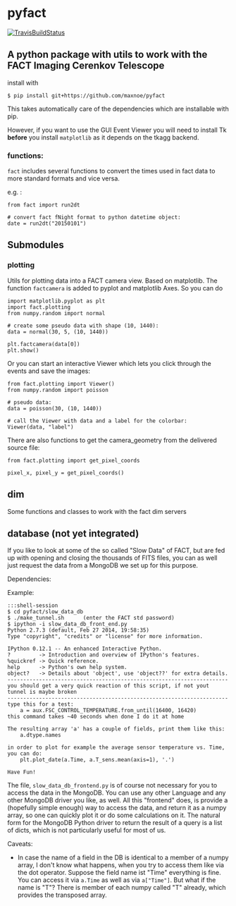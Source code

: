 # pyfact
[![TravisBuildStatus](https://travis-ci.org/MaxNoe/pyfact.svg?branch=master)](https://travis-ci.org/MaxNoe/pyfact)
## A python package with utils to work with the FACT Imaging Cerenkov Telescope

install with 

```{shell session}
$ pip install git+https://github.com/maxnoe/pyfact
```
This takes automatically care of the dependencies which are installable with pip.

However, if you want to use the GUI Event Viewer you will need to install Tk __before__ you install `matplotlib` as it depends on the tkagg backend.

### functions:

`fact` includes several functions to convert the times used in fact data to more 
standard formats and vice versa.

e.g. :

```{python}
from fact import run2dt

# convert fact fNight format to python datetime object:
date = run2dt("20150101")
```


## Submodules
### plotting

Utils for plotting data into a FACT camera view. Based on matplotlib.
The function `factcamera` is added to pyplot and matplotlib Axes. 
So you can do

```{python}
import matplotlib.pyplot as plt
import fact.plotting
from numpy.random import normal

# create some pseudo data with shape (10, 1440):
data = normal(30, 5, (10, 1440))

plt.factcamera(data[0])
plt.show()

```

Or you can start an interactive Viewer which lets you click
through the events and save the images:

```{python}
from fact.plotting import Viewer()
from numpy.random import poisson

# pseudo data:
data = poisson(30, (10, 1440))

# call the Viewer with data and a label for the colorbar:
Viewer(data, "label")
```
There are also functions to get the camera_geometry from the delivered source file:

```{python}
from fact.plotting import get_pixel_coords

pixel_x, pixel_y = get_pixel_coords()
```

## dim

Some functions and classes to work with the fact dim servers


## database (not yet integrated)


If you like to look at some of the so called "Slow Data" of FACT, but are fed up with opening and closing the thousands of FITS files, you can as well just request the data from a MongoDB we set up for this purpose. 

Dependencies:

Example:

    :::shell-session
    $ cd pyfact/slow_data_db
    $ ./make_tunnel.sh      (enter the FACT std password)
    $ ipython -i slow_data_db_front_end.py
    Python 2.7.3 (default, Feb 27 2014, 19:58:35) 
    Type "copyright", "credits" or "license" for more information.

    IPython 0.12.1 -- An enhanced Interactive Python.
    ?         -> Introduction and overview of IPython's features.
    %quickref -> Quick reference.
    help      -> Python's own help system.
    object?   -> Details about 'object', use 'object??' for extra details.
    ----------------------------------------------------------------------
    you should get a very quick reaction of this script, if not yout tunnel is maybe broken
    ----------------------------------------------------------------------
    type this for a test:
        a = aux.FSC_CONTROL_TEMPERATURE.from_until(16400, 16420)
    this command takes ~40 seconds when done I do it at home

    The resulting array 'a' has a couple of fields, print them like this:
        a.dtype.names

    in order to plot for example the average sensor temperature vs. Time, you can do:
        plt.plot_date(a.Time, a.T_sens.mean(axis=1), '.')

    Have Fun!


The file, `slow_data_db_frontend.py` is of course not necessary for you to access the data in the MongoDB. You can use any other Language and any other MongoDB driver you like, as well. All this "frontend" does, is provide a (hopefully simple enough) way to access the data, and return it as a numpy array, so one can quickly plot it or do some calculations on it. The natural form for the MongoDB Python driver to return the result of a query is a list of dicts, which is not particularly useful for most of us.

Caveats:

* In case the name of a field in the DB is identical to a member of a numpy array, I don't know what happens, when you try to access them like via the dot operator. Suppose the field name ist "Time" everything is fine. You can access it via `a.Time` as well as via `a["Time"]`. But what if the name is "T"? There is member of each numpy called "T" already, which provides the transposed array.
